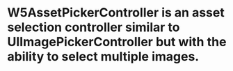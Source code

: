 # W5AssetPickerController is an asset selection controller similar to UIImagePickerController but with the ability to select multiple images.

